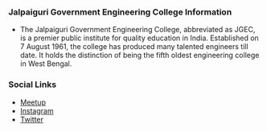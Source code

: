 ### Jalpaiguri Government Engineering College Information
* The Jalpaiguri Government Engineering College, abbreviated as JGEC, is a premier public institute for quality education in India. Established on 7 August 1961, the college has produced many talented engineers till date. It holds the distinction of being the fifth oldest engineering college in West Bengal.

### Social Links
* [Meetup](https://www.meetup.com/owasp-jalpaiguri-government-engineering-college-chapter/)
* [Instagram](https://www.instagram.com/owaspjgec/)
* [Twitter](https://twitter.com/owaspjgec)
